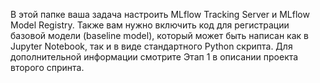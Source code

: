 В этой папке ваша задача настроить MLflow Tracking Server и MLflow Model Registry. Также вам нужно включить код для регистрации базовой модели (baseline model), который может быть написан как в Jupyter Notebook, так и в виде стандартного Python скрипта. Для дополнительной информации смотрите Этап 1 в описании проекта второго спринта.